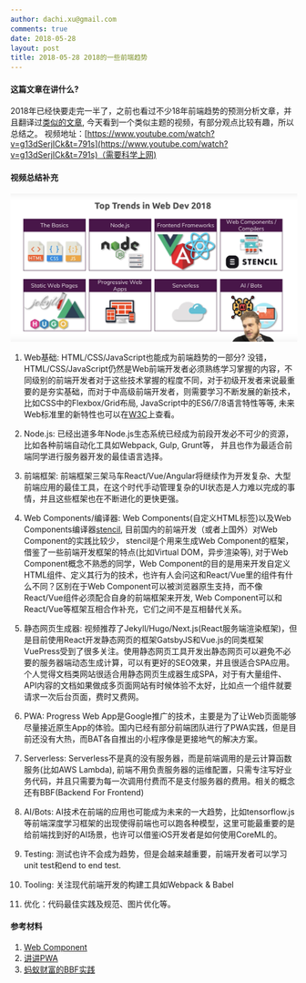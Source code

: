 ```yaml
---
author: dachi.xu@gmail.com
comments: true
date: 2018-05-28
layout: post
title: 2018-05-28 2018的一些前端趋势
---
```


#### 这篇文章在讲什么?
2018年已经快要走完一半了，之前也看过不少18年前端趋势的预测分析文章，并且翻译过[类似的文章](http://dachicj.com/2018/03/11/%E5%AD%A6%E4%B9%A0%E7%AC%94%E8%AE%B0.html), 今天看到一个类似主题的视频，有部分观点比较有趣，所以总结之。
视频地址：[https://www.youtube.com/watch?v=g13dSerjICk&t=791s](https://www.youtube.com/watch?v=g13dSerjICk&t=791s)（需要科学上网) 

#### 视频总结补充
![精华截图](https://github.com/DachiCoding/dachicoding.github.io/blob/master/assets/20180528_img01.jpg?raw=true)
1. Web基础: HTML/CSS/JavaScript也能成为前端趋势的一部分? 没错，HTML/CSS/JavaScript仍然是Web前端开发者必须熟练学习掌握的内容，不同级别的前端开发者对于这些技术掌握的程度不同，对于初级开发者来说最重要的是夯实基础，而对于中高级前端开发者，则需要学习不断发展的新技术，比如CSS中的Flexbox/Grid布局, JavaScript中的ES6/7/8语言特性等等, 未来Web标准里的新特性也可以在[W3C](http://www.chinaw3c.org/)上查看。

2. Node.js: 已经出道多年Node.js生态系统已经成为前段开发必不可少的资源，比如各种前端自动化工具如Webpack, Gulp, Grunt等， 并且也作为最适合前端同学进行服务器开发的最佳语言选择。

3. 前端框架: 前端框架三架马车React/Vue/Angular将继续作为开发复杂、大型前端应用的最佳工具，在这个时代手动管理复杂的UI状态是人力难以完成的事情，并且这些框架也在不断进化的更快更强。

4. Web Components/编译器: Web Components(自定义HTML标签)以及Web Components编译器[stencil](https://stenciljs.com/), 目前国内的前端开发（或者上国外）对Web Component的实践比较少， stencil是个用来生成Web Component的框架，借鉴了一些前端开发框架的特点(比如Virtual DOM，异步渲染等), 对于Web Component概念不熟悉的同学，Web Component的目的是用来开发自定义HTML组件、定义其行为的技术，也许有人会问这和React/Vue里的组件有什么不同？区别在于Web Component可以被浏览器原生支持，而不像React/Vue组件必须配合自身的前端框架来开发, Web Component可以和React/Vue等框架互相合作补充，它们之间不是互相替代关系。

5. 静态网页生成器: 视频推荐了Jekyll/Hugo/Next.js(React服务端渲染框架)，但是目前使用React开发静态网页的框架GatsbyJS和Vue.js的同类框架VuePress受到了很多关注。使用静态网页工具开发出静态网页可以避免不必要的服务器端动态生成计算，可以有更好的SEO效果，并且很适合SPA应用。个人觉得文档类网站很适合用静态网页生成器生成SPA，对于有大量组件、API内容的文档如果做成多页面网站有时候体验不太好，比如点一个组件就要请求一次后台页面，费时又费网。

6. PWA: Progress Web App是Google推广的技术，主要是为了让Web页面能够尽量接近原生App的体验。国内已经有部分前端团队进行了PWA实践，但是目前还没有大热，而BAT各自推出的小程序像是更接地气的解决方案。

7. Serverless: Serverless不是真的没有服务器，而是前端调用的是云计算函数服务(比如AWS Lambda),  前端不用负责服务器的运维配置，只需专注写好业务代码，并且只需要为每一次调用付费而不是支付服务器的费用。相关的概念还有BBF(Backend For Frontend)

8. AI/Bots: AI技术在前端的应用也可能成为未来的一大趋势，比如tensorflow.js等前端深度学习框架的出现使得前端也可以跑各种模型，这里可能最重要的是给前端找到好的AI场景，也许可以借鉴iOS开发者是如何使用CoreML的。

9. Testing: 测试也许不会成为趋势，但是会越来越重要，前端开发者可以学习unit test和end to end test.

10. Tooling: 关注现代前端开发的构建工具如Webpack & Babel

11. 优化：代码最佳实践及规范、图片优化等。

#### 参考材料
1. [Web Component](https://developer.mozilla.org/zh-CN/docs/Web/Web_Components)
2. [讲讲PWA](https://segmentfault.com/a/1190000012353473)
3. [蚂蚁财富的BBF实践](https://os.alipayobjects.com/rmsportal/WtUmBLJSmqtDHkvJzuzM.pdf)